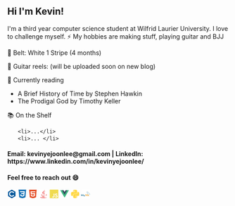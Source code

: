 <h2>Hi I'm Kevin!</h2>

<p>I'm a third year computer science student at Wilfrid Laurier University. I love to challenge myself. ⚡️ My hobbies are making stuff, playing guitar and BJJ</p>
  
<p>🥋 Belt: White 1 Stripe (4 months)</p>

<p>🎸 Guitar reels: (will be uploaded soon on new blog)</p>

<p>📖 Currently reading </p>
<ul>
    <li>A Brief History of Time by Stephen Hawkin</li>
    <li>The Prodigal God by Timothy Keller  </li>
</ul>
<p>📚 On the Shelf </p>
<ul>

    <li>...</li>
    <li>... </li>

</ul>



<h4>Email: kevinyejoonlee@gmail.com | LinkedIn: https://www.linkedin.com/in/kevinyejoonlee/</h4>
<h4>Feel free to reach out 😄</h4>

<p> 
  <img src="https://github.com/devicons/devicon/blob/master/icons/c/c-plain.svg" alt="c" width="20" height="20" /> 
  <img src="https://github.com/devicons/devicon/blob/master/icons/css3/css3-plain.svg" alt="css3" width="20" height="20" />
  <img src="https://github.com/devicons/devicon/blob/master/icons/html5/html5-plain.svg" alt="html5" width="20" height="20" />
  <img src="https://github.com/devicons/devicon/blob/master/icons/java/java-plain.svg" alt="java" width="20" height="20" />
  <img src="https://github.com/devicons/devicon/blob/master/icons/javascript/javascript-plain.svg" alt="javascript" width="20" height="20" />
  <img src="https://github.com/devicons/devicon/blob/master/icons/vuejs/vuejs-original.svg" alt="vue" width="20" height="20"/>
  <img src="https://github.com/devicons/devicon/blob/master/icons/python/python-plain.svg" alt="python" width="20" height="20" />
  <img src="https://github.com/devicons/devicon/blob/master/icons/mysql/mysql-original-wordmark.svg" alt="sql" width="20" height="20" />
</p>

